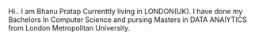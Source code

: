 Hi.. I am Bhanu Pratap Currenttly living in LONDON(UK). I have done my Bachelors In Computer Science and pursing Masters in DATA ANAlYTICS from London Metropolitan University.

